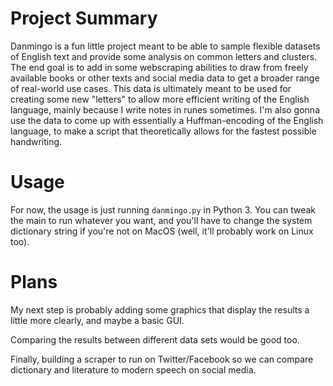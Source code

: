 Project Summary
===============
Danmingo is a fun little project meant to be able to sample flexible datasets of
English text and provide some analysis on common letters and clusters. The end
goal is to add in some webscraping abilities to draw from freely available books
or other texts and social media data to get a broader range of real-world use
cases. This data is ultimately meant to be used for creating some new "letters"
to allow more efficient writing of the English language, mainly because I write
notes in runes sometimes. I'm also gonna use the data to come up with
essentially a Huffman-encoding of the English language, to make a script that
theoretically allows for the fastest possible handwriting.


Usage
=====
For now, the usage is just running `danmingo.py` in Python 3. You can tweak the
main to run whatever you want, and you'll have to change the system dictionary
string if you're not on MacOS (well, it'll probably work on Linux too).


Plans
=====
My next step is probably adding some graphics that display the results a little
more clearly, and maybe a basic GUI. 

Comparing the results between different data sets would be good too.

Finally, building a scraper to run on Twitter/Facebook so we can compare
dictionary and literature to modern speech on social media.
             
